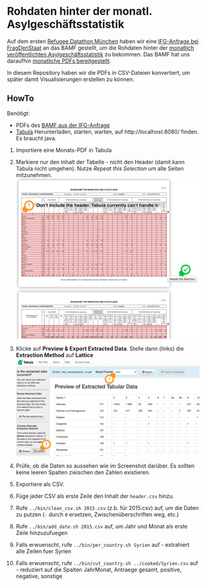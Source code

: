 # Rohdaten hinter der monatl. Asylgeschäftsstatistik

Auf dem ersten [Refugee Datathon München](https://refugee-datathon-muc.org) haben wir eine [IFG-Anfrage bei FragDenStaat](https://fragdenstaat.de/anfrage/rohdaten-hinter-monatl-asylgeschaftsstatistik/) an das BAMF gestellt, um die Rohdaten hinter der [monatlich veröffentlichten Asylgeschäftsstatistik](http://www.bamf.de/DE/Infothek/Statistiken/Asylzahlen/Asylgesch%C3%A4ftsstatistik/asylgeschaeftsstatistik-node.html) zu bekommen.
Das BAMF hat uns daraufhin [monatliche PDFs bereitgestellt](https://fragdenstaat.de/anfrage/rohdaten-hinter-monatl-asylgeschaftsstatistik/#nachricht-50896).

In diesem Repository haben wir die PDFs in CSV-Dateien konvertiert, um später damit Visualisierungen erstellen zu können.

## HowTo

Benötigt:

* PDFs des [BAMF aus der IFG-Anfrage](https://fragdenstaat.de/anfrage/rohdaten-hinter-monatl-asylgeschaftsstatistik/)
* [Tabula](http://tabula.technology) Herunterladen, starten, warten, auf http://localhost:8080/ finden. Es braucht java.

1. Importiere eine Monats-PDF in Tabula
2. Markiere nur den Inhalt der Tabelle - nicht den Header (damit kann Tabula nicht umgehen). Nutze _Repeat this Selection_ um alle Seiten mitzunehmen.
![](../docs/hkl-tabula-1.png)

3. Klicke auf **Preview & Export Extracted Data**. Stelle dann (links) die **Extraction Method** auf **Lattice**
![](../docs/hkl-tabula-2.png)

4. Prüfe, ob die Daten so aussehen wie im Screenshot darüber. Es sollten keine leeren Spalten zwischen den Zahlen existieren.
5. Exportiere als CSV.
6. Füge jeder CSV als erste Zeile den Inhalt der `header.csv` hinzu.
7. Rufe `../bin/clean_csv.sh 2015.csv` (z.b. für 2015.csv) auf, um die Daten zu putzen (`-` durch `0` ersetzen, Zwischenüberschriften weg, etc.)
8. Rufe `../bin/add_date.sh 2015.csv` auf, um Jahr und Monat als erste Zeile hinzuzufuegen
9. Falls erwuenscht, rufe `../bin/per_country.sh Syrien` auf - extrahiert alle Zeilen fuer Syrien
10. Falls erwuenscht, rufe `../bin/cut_country.sh ../cooked/Syrien.csv` auf - reduziert auf die Spalten JahrMonat, Antraege gesamt, positive, negative, sonstige


